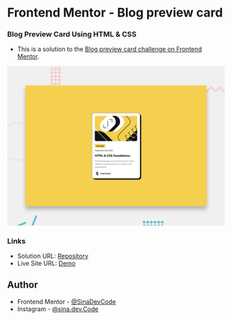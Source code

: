 # Frontend Mentor - Blog preview card

### Blog Preview Card Using HTML & CSS
- This is a solution to the [Blog preview card challenge on Frontend Mentor](https://www.frontendmentor.io/challenges/blog-preview-card-ckPaj01IcS).

![Design preview for the Blog preview card coding challenge](./design/desktop-preview.jpg)

### Links
- Solution URL: [Repository](https://github.com/SinaDevCode/frontend-mentor/tree/main/blog-perview-card)
- Live Site URL: [Demo](https://sinadevcode.github.io/frontend-mentor/blog-perview-card/)

## Author
- Frontend Mentor - [@SinaDevCode](https://www.frontendmentor.io/profile/SinaDevCode)
- Instagram - [@sina.dev.Code](https://www.instagram.com/sina.dev.code)
